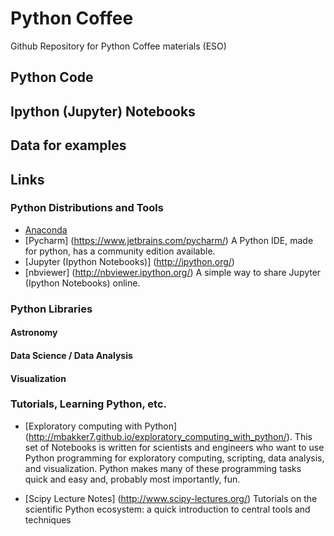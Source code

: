 # Python Coffee

Github Repository for Python Coffee materials (ESO)

## Python Code

## Ipython (Jupyter) Notebooks

## Data for examples

## Links

### Python Distributions and Tools

* [Anaconda](https://www.continuum.io/downloads "Download Anaconda")
* [Pycharm] (https://www.jetbrains.com/pycharm/) A Python IDE, made for python,
  has a community edition available.
* [Jupyter (Ipython Notebooks)] (http://ipython.org/)
* [nbviewer] (http://nbviewer.ipython.org/) A simple way to share Jupyter 
  (Ipython Notebooks) online.

### Python Libraries

#### Astronomy

#### Data Science / Data Analysis

#### Visualization

### Tutorials, Learning Python, etc.

* [Exploratory computing with Python] 
  (http://mbakker7.github.io/exploratory_computing_with_python/).
  This set of Notebooks is written for scientists and engineers who want to use 
  Python programming for exploratory computing, scripting, data analysis, 
  and visualization. Python makes many of these programming tasks quick and easy 
  and, probably most importantly, fun.

* [Scipy Lecture Notes] (http://www.scipy-lectures.org/)
  Tutorials on the scientific Python ecosystem: a quick introduction to central 
  tools and techniques